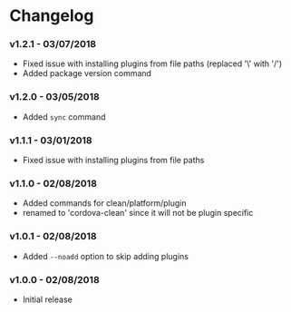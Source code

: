 # Changelog

### v1.2.1 - 03/07/2018
- Fixed issue with installing plugins from file paths (replaced '\\' with '/')
- Added package version command

### v1.2.0 - 03/05/2018
- Added `sync` command

### v1.1.1 - 03/01/2018
- Fixed issue with installing plugins from file paths

### v1.1.0 - 02/08/2018
- Added commands for clean/platform/plugin
- renamed to 'cordova-clean' since it will not be plugin specific

### v1.0.1 - 02/08/2018
- Added `--noadd` option to skip adding plugins

### v1.0.0 - 02/08/2018
- Initial release